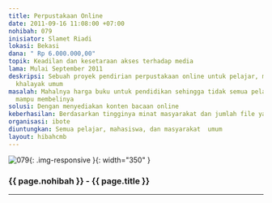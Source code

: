 ```yaml
---
title: Perpustakaan Online
date: 2011-09-16 11:08:00 +07:00
nohibah: 079
inisiator: Slamet Riadi
lokasi: Bekasi
dana: " Rp 6.000.000,00"
topik: Keadilan dan kesetaraan akses terhadap media
lama: Mulai September 2011
deskripsi: Sebuah proyek pendirian perpustakaan online untuk pelajar, mahasiswa, dan
  khalayak umum
masalah: Mahalnya harga buku untuk pendidikan sehingga tidak semua pelajar dan mahasiswa
  mampu membelinya
solusi: Dengan menyediakan konten bacaan online
keberhasilan: Berdasarkan tingginya minat masyarakat dan jumlah file yang diunduh
organisasi: ibote
diuntungkan: Semua pelajar, mahasiswa, dan masyarakat  umum
layout: hibahcmb
---
```


![079](/static/img/hibahcmb/079.png){: .img-responsive }{: width="350" }

### {{ page.nohibah }} - {{ page.title }}

---
